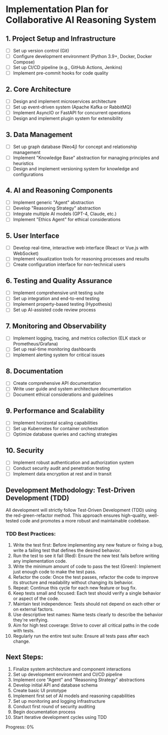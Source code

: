 # Implementation Plan for Collaborative AI Reasoning System

## 1. Project Setup and Infrastructure
- [ ] Set up version control (Git)
- [ ] Configure development environment (Python 3.9+, Docker, Docker Compose)
- [ ] Set up CI/CD pipeline (e.g., GitHub Actions, Jenkins)
- [ ] Implement pre-commit hooks for code quality

## 2. Core Architecture
- [ ] Design and implement microservices architecture
- [ ] Set up event-driven system (Apache Kafka or RabbitMQ)
- [ ] Implement AsyncIO or FastAPI for concurrent operations
- [ ] Design and implement plugin system for extensibility

## 3. Data Management
- [ ] Set up graph database (Neo4j) for concept and relationship management
- [ ] Implement "Knowledge Base" abstraction for managing principles and heuristics
- [ ] Design and implement versioning system for knowledge and configurations

## 4. AI and Reasoning Components
- [ ] Implement generic "Agent" abstraction
- [ ] Develop "Reasoning Strategy" abstraction
- [ ] Integrate multiple AI models (GPT-4, Claude, etc.)
- [ ] Implement "Ethics Agent" for ethical considerations

## 5. User Interface
- [ ] Develop real-time, interactive web interface (React or Vue.js with WebSocket)
- [ ] Implement visualization tools for reasoning processes and results
- [ ] Create configuration interface for non-technical users

## 6. Testing and Quality Assurance
- [ ] Implement comprehensive unit testing suite
- [ ] Set up integration and end-to-end testing
- [ ] Implement property-based testing (Hypothesis)
- [ ] Set up AI-assisted code review process

## 7. Monitoring and Observability
- [ ] Implement logging, tracing, and metrics collection (ELK stack or Prometheus/Grafana)
- [ ] Set up real-time monitoring dashboards
- [ ] Implement alerting system for critical issues

## 8. Documentation
- [ ] Create comprehensive API documentation
- [ ] Write user guide and system architecture documentation
- [ ] Document ethical considerations and guidelines

## 9. Performance and Scalability
- [ ] Implement horizontal scaling capabilities
- [ ] Set up Kubernetes for container orchestration
- [ ] Optimize database queries and caching strategies

## 10. Security
- [ ] Implement robust authentication and authorization system
- [ ] Conduct security audit and penetration testing
- [ ] Implement data encryption at rest and in transit

## Development Methodology: Test-Driven Development (TDD)

All development will strictly follow Test-Driven Development (TDD) using the red-green-refactor method. This approach ensures high-quality, well-tested code and promotes a more robust and maintainable codebase.

### TDD Best Practices:

1. Write the test first: Before implementing any new feature or fixing a bug, write a failing test that defines the desired behavior.
2. Run the test to see it fail (Red): Ensure the new test fails before writing any implementation code.
3. Write the minimum amount of code to pass the test (Green): Implement just enough code to make the test pass.
4. Refactor the code: Once the test passes, refactor the code to improve its structure and readability without changing its behavior.
5. Repeat: Continue this cycle for each new feature or bug fix.
6. Keep tests small and focused: Each test should verify a single behavior or aspect of the code.
7. Maintain test independence: Tests should not depend on each other or on external factors.
8. Use descriptive test names: Name tests clearly to describe the behavior they're verifying.
9. Aim for high test coverage: Strive to cover all critical paths in the code with tests.
10. Regularly run the entire test suite: Ensure all tests pass after each change.

## Next Steps:
1. Finalize system architecture and component interactions
2. Set up development environment and CI/CD pipeline
3. Implement core "Agent" and "Reasoning Strategy" abstractions
4. Develop initial API and database schema
5. Create basic UI prototype
6. Implement first set of AI models and reasoning capabilities
7. Set up monitoring and logging infrastructure
8. Conduct first round of security auditing
9. Begin documentation process
10. Start iterative development cycles using TDD

Progress: 0%
